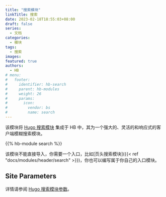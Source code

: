 ```yaml
---
title: "搜索模块"
linkTitle: 搜索
date: 2023-02-18T18:55:03+08:00
draft: false
series:
  - 文档
categories:
  - 模块
tags:
  - 搜索
images:
featured: true
authors:
  - HB
# menu:
#   footer:
#     identifier: hb-search
#     parent: hb-modules
#     weight: 26
#     params:
#       icon:
#         vendor: bs
#         name: search
---
```


该模块将 [Hugo 搜索模块](https://github.com/hugomods/search) 集成于 HB 中，其为一个强大的、灵活的和响应式的客户端模糊搜索模块。

<!--more-->

{{% hb-module search %}}

该模块不能直接导入，你需要一个入口，比如[页头搜索模块]({{< ref "docs/modules/header/search" >}})，你也可以编写属于你自己的入口模块。

## Site Parameters

详情请参阅 [Hugo 搜索模块参数](https://hugomods.com/en/docs/search/#site-parameters)。
